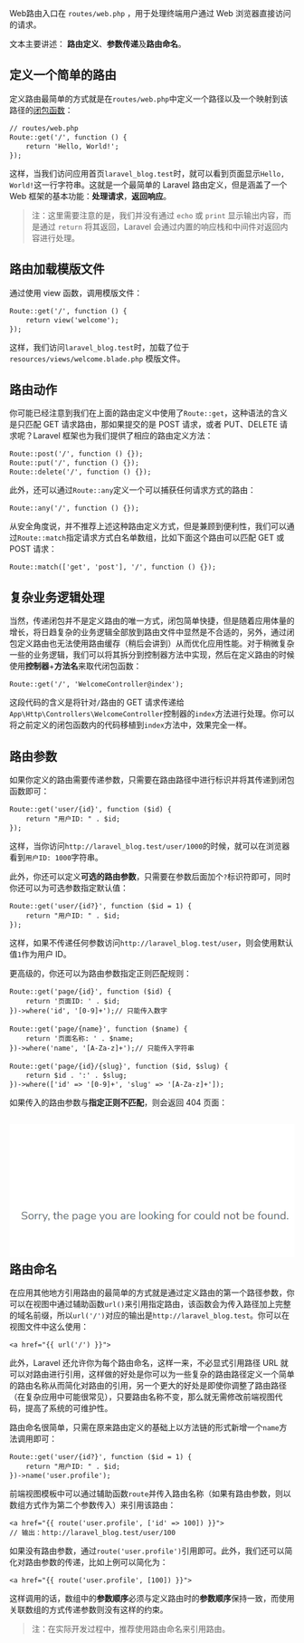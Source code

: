 Web路由入口在 `routes/web.php` ，用于处理终端用户通过 Web 浏览器直接访问的请求。

文本主要讲述： **路由定义**、**参数传递**及**路由命名**。

## 定义一个简单的路由

定义路由最简单的方式就是在`routes/web.php`中定义一个路径以及一个映射到该路径的[闭包函数](http://php.net/manual/zh/class.closure.php)：

```
// routes/web.php 
Route::get('/', function () { 
    return 'Hello, World!'; 
});
```

这样，当我们访问应用首页`laravel_blog.test`时，就可以看到页面显示`Hello, World!`这一行字符串。这就是一个最简单的 Laravel 路由定义，但是涵盖了一个 Web 框架的基本功能：**处理请求**，**返回响应**。

> 注：这里需要注意的是，我们并没有通过 `echo` 或 `print` 显示输出内容，而是通过 `return` 将其返回，Laravel 会通过内置的响应栈和中间件对返回内容进行处理。

## 路由加载模版文件

通过使用 view 函数，调用模版文件：

```
Route::get('/', function () { 
    return view('welcome'); 
});
```

这样，我们访问`laravel_blog.test`时，加载了位于 `resources/views/welcome.blade.php` 模版文件。

## 路由动作

你可能已经注意到我们在上面的路由定义中使用了`Route::get`，这种语法的含义是只匹配 GET 请求路由，那如果提交的是 POST 请求，或者 PUT、DELETE 请求呢？Laravel 框架也为我们提供了相应的路由定义方法：

```
Route::post('/', function () {}); 
Route::put('/', function () {});
Route::delete('/', function () {});
```

此外，还可以通过`Route::any`定义一个可以捕获任何请求方式的路由：

```
Route::any('/', function () {});
```

从安全角度说，并不推荐上述这种路由定义方式，但是兼顾到便利性，我们可以通过`Route::match`指定请求方式白名单数组，比如下面这个路由可以匹配 GET 或 POST 请求：

```
Route::match(['get', 'post'], '/', function () {});
```

## 复杂业务逻辑处理

当然，传递闭包并不是定义路由的唯一方式，闭包简单快捷，但是随着应用体量的增长，将日趋复杂的业务逻辑全部放到路由文件中显然是不合适的，另外，通过闭包定义路由也无法使用路由缓存（稍后会讲到）从而优化应用性能。对于稍微复杂一些的业务逻辑，我们可以将其拆分到控制器方法中实现，然后在定义路由的时候使用**控制器**+**方法名**来取代闭包函数：

```
Route::get('/', 'WelcomeController@index');
```

这段代码的含义是将针对`/`路由的 GET 请求传递给`App\Http\Controllers\WelcomeController`控制器的`index`方法进行处理。你可以将之前定义的闭包函数内的代码移植到`index`方法中，效果完全一样。

## 路由参数

如果你定义的路由需要传递参数，只需要在路由路径中进行标识并将其传递到闭包函数即可：

```
Route::get('user/{id}', function ($id) {
    return "用户ID: " . $id;
});
```

这样，当你访问`http://laravel_blog.test/user/1000`的时候，就可以在浏览器看到`用户ID: 1000`字符串。

此外，你还可以定义**可选的路由参数**，只需要在参数后面加个`?`标识符即可，同时你还可以为可选参数指定默认值：

```
Route::get('user/{id?}', function ($id = 1) {
    return "用户ID: " . $id;
});
```

这样，如果不传递任何参数访问`http://laravel_blog.test/user`，则会使用默认值`1`作为用户 ID。

更高级的，你还可以为路由参数指定正则匹配规则：

```
Route::get('page/{id}', function ($id) {
    return '页面ID: ' . $id;
})->where('id', '[0-9]+');// 只能传入数字

Route::get('page/{name}', function ($name) {
    return '页面名称: ' . $name;
})->where('name', '[A-Za-z]+');// 只能传入字符串

Route::get('page/{id}/{slug}', function ($id, $slug) {
    return $id . ':' . $slug;
})->where(['id' => '[0-9]+', 'slug' => '[A-Za-z]+']);
```

如果传入的路由参数与**指定正则不匹配**，则会返回 404 页面：

## ![](/assets/20190305172148.png)路由命名

在应用其他地方引用路由的最简单的方式就是通过定义路由的第一个路径参数，你可以在视图中通过辅助函数`url()`来引用指定路由，该函数会为传入路径加上完整的域名前缀，所以`url('/')`对应的输出是`http://laravel_blog.test`。你可以在视图文件中这么使用：

```
<a href="{{ url('/') }}">
```

此外，Laravel 还允许你为每个路由命名，这样一来，不必显式引用路径 URL 就可以对路由进行引用，这样做的好处是你可以为一些复杂的路由路径定义一个简单的路由名称从而简化对路由的引用，另一个更大的好处是即使你调整了路由路径（在复杂应用中可能很常见），只要路由名称不变，那么就无需修改前端视图代码，提高了系统的可维护性。

路由命名很简单，只需在原来路由定义的基础上以方法链的形式新增一个`name`方法调用即可：

```
Route::get('user/{id?}', function ($id = 1) {
    return "用户ID: " . $id;
})->name('user.profile');
```

前端视图模板中可以通过辅助函数`route`并传入路由名称（如果有路由参数，则以数组方式作为第二个参数传入）来引用该路由：

```
<a href="{{ route('user.profile', ['id' => 100]) }}">
// 输出：http://laravel_blog.test/user/100
```

如果没有路由参数，通过`route('user.profile')`引用即可。此外，我们还可以简化对路由参数的传递，比如上例可以简化为：

```
<a href="{{ route('user.profile', [100]) }}">
```

这样调用的话，数组中的**参数顺序**必须与定义路由时的**参数顺序**保持一致，而使用关联数组的方式传递参数则没有这样的约束。

> 注：在实际开发过程中，推荐使用路由命名来引用路由。



